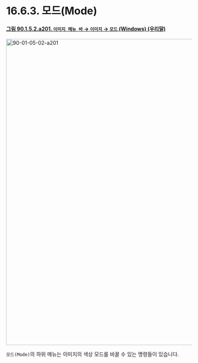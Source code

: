 # 16.6.3. 모드(Mode)

<a id="90-01-05-02-a201"></a>

#### [그림 90.1.5.2.a201. `이미지 메뉴 바` → `이미지` → `모드` (Windows) (우리말)](./90-01-05-02-00-mode.md#90-01-05-02-a201)
<img width="647" height="830" alt="90-01-05-02-a201" src="https://github.com/user-attachments/assets/2f12ccf4-883b-438f-a5da-9c999f60d0a0" />

`모드(Mode)`의 하위 메뉴는 이미지의 색상 모드를 바꿀 수 있는 명령들이 있습니다.
